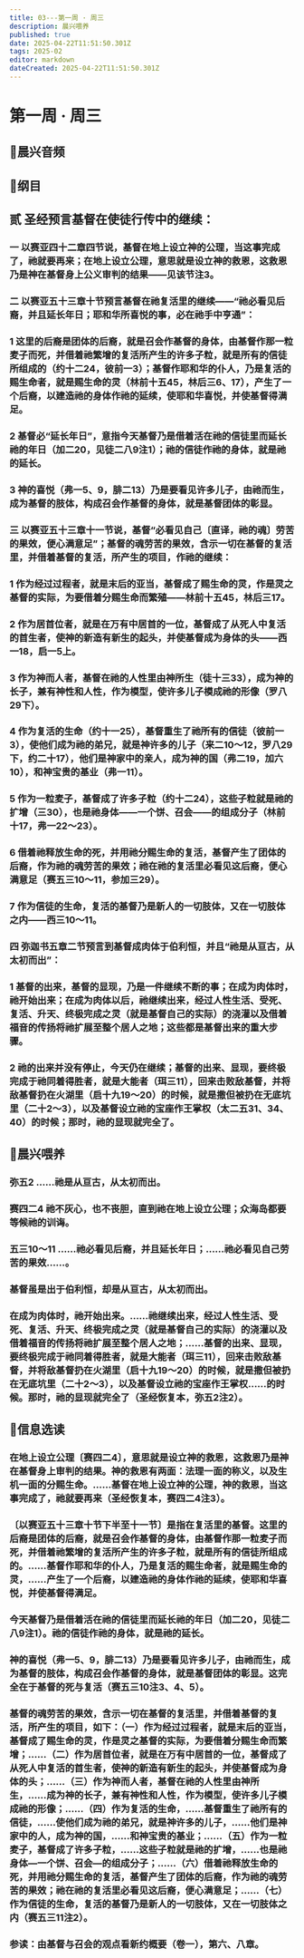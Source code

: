 ```yaml
---
title: 03---第一周 · 周三
description: 晨兴喂养
published: true
date: 2025-04-22T11:51:50.301Z
tags: 2025-02
editor: markdown
dateCreated: 2025-04-22T11:51:50.301Z
---
```


# 第一周 · 周三
## 🎵晨兴音频

## 📖纲目

## **贰   圣经预言基督在使徒行传中的继续：**

### **一   以赛亚四十二章四节说，基督在地上设立神的公理，当这事完成了，祂就要再来；在地上设立公理，意思就是设立神的救恩，这救恩乃是神在基督身上公义审判的结果——见该节注3。**

### **二   以赛亚五十三章十节预言基督在祂复活里的继续——“祂必看见后裔，并且延长年日；耶和华所喜悦的事，必在祂手中亨通”：**

### **1   这里的后裔是团体的后裔，就是召会作基督的身体，由基督作那一粒麦子而死，并借着祂繁增的复活所产生的许多子粒，就是所有的信徒所组成的（约十二24，彼前一3）；基督作耶和华的仆人，乃是复活的赐生命者，就是赐生命的灵（林前十五45，林后三6、17），产生了一个后裔，以建造祂的身体作祂的延续，使耶和华喜悦，并使基督得满足。**

### **2   基督必“延长年日”，意指今天基督乃是借着活在祂的信徒里而延长祂的年日（加二20，见徒二八9注1）；祂的信徒作祂的身体，就是祂的延长。**

### **3   神的喜悦（弗一5、9，腓二13）乃是要看见许多儿子，由祂而生，成为基督的肢体，构成召会作基督的身体，就是基督团体的彰显。**

### **三   以赛亚五十三章十一节说，基督“必看见自己〔直译，祂的魂〕劳苦的果效，便心满意足”；基督的魂劳苦的果效，含示一切在基督的复活里，并借着基督的复活，所产生的项目，作祂的继续：**

### **1   作为经过过程者，就是末后的亚当，基督成了赐生命的灵，作是灵之基督的实际，为要借着分赐生命而繁殖——林前十五45，林后三17。**

### **2   作为居首位者，就是在万有中居首的一位，基督成了从死人中复活的首生者，使神的新造有新生的起头，并使基督成为身体的头——西一18，启一5上。**

### **3   作为神而人者，基督在祂的人性里由神所生（徒十三33），成为神的长子，兼有神性和人性，作为模型，使许多儿子模成祂的形像（罗八29下）。**

### **4   作为复活的生命（约十一25），基督重生了祂所有的信徒（彼前一3），使他们成为祂的弟兄，就是神许多的儿子（来二10～12，罗八29下，约二十17），他们是神家中的亲人，成为神的国（弗二19，加六10），和神宝贵的基业（弗一11）。**

### **5   作为一粒麦子，基督成了许多子粒（约十二24），这些子粒就是祂的扩增（三30），也是祂身体——一个饼、召会——的组成分子（林前十17，弗一22～23）。**

### **6   借着祂释放生命的死，并用祂分赐生命的复活，基督产生了团体的后裔，作为祂的魂劳苦的果效；祂在祂的复活里必看见这后裔，便心满意足（赛五三10～11，参加三29）。**

### **7   作为信徒的生命，复活的基督乃是新人的一切肢体，又在一切肢体之内——西三10～11。**

### **四   弥迦书五章二节预言到基督成肉体于伯利恒，并且“祂是从亘古，从太初而出”：**

### **1   基督的出来，基督的显现，乃是一件继续不断的事；在成为肉体时，祂开始出来；在成为肉体以后，祂继续出来，经过人性生活、受死、复活、升天、终极完成之灵（就是基督自己的实际）的浇灌以及借着福音的传扬将祂扩展至整个居人之地；这些都是基督出来的重大步骤。**

### **2   祂的出来并没有停止，今天仍在继续；基督的出来、显现，要终极完成于祂同着得胜者，就是大能者（珥三11），回来击败敌基督，并将敌基督扔在火湖里（启十九19～20）的时候，就是撒但被扔在无底坑里（二十2～3），以及基督设立祂的宝座作王掌权（太二五31、34、40）的时候；那时，祂的显现就完全了。**

## 📖晨兴喂养

### 弥五2    ……祂是从亘古，从太初而出。

### 赛四二4    祂不灰心，也不丧胆，直到祂在地上设立公理；众海岛都要等候祂的训诲。

### 五三10～11    ……祂必看见后裔，并且延长年日；……祂必看见自己劳苦的果效……。

### 基督虽是出于伯利恒，却是从亘古，从太初而出。

### 在成为肉体时，祂开始出来。……祂继续出来，经过人性生活、受死、复活、升天、终极完成之灵（就是基督自己的实际）的浇灌以及借着福音的传扬将祂扩展至整个居人之地；……基督的出来、显现，要终极完成于祂同着得胜者，就是大能者（珥三11），回来击败敌基督，并将敌基督扔在火湖里（启十九19～20）的时候，就是撒但被扔在无底坑里（二十2～3），以及基督设立祂的宝座作王掌权……的时候。那时，祂的显现就完全了（圣经恢复本，弥五2注2）。

## 📖信息选读

### 在地上设立公理〔赛四二4〕，意思就是设立神的救恩，这救恩乃是神在基督身上审判的结果。神的救恩有两面：法理一面的称义，以及生机一面的分赐生命。……基督在地上设立神的公理，神的救恩，当这事完成了，祂就要再来（圣经恢复本，赛四二4注3）。

### 〔以赛亚五十三章十节下半至十一节〕是指在复活里的基督。这里的后裔是团体的后裔，就是召会作基督的身体，由基督作那一粒麦子而死，并借着祂繁增的复活所产生的许多子粒，就是所有的信徒所组成的。……基督作耶和华的仆人，乃是复活的赐生命者，就是赐生命的灵，……产生了一个后裔，以建造祂的身体作祂的延续，使耶和华喜悦，并使基督得满足。

### 今天基督乃是借着活在祂的信徒里而延长祂的年日（加二20，见徒二八9注1）。祂的信徒作祂的身体，就是祂的延长。

### 神的喜悦（弗一5、9，腓二13）乃是要看见许多儿子，由祂而生，成为基督的肢体，构成召会作基督的身体，就是基督团体的彰显。这完全在于基督的死与复活（赛五三10注3、4、5）。

### 基督的魂劳苦的果效，含示一切在基督的复活里，并借着基督的复活，所产生的项目，如下：（一）作为经过过程者，就是末后的亚当，基督成了赐生命的灵，作是灵之基督的实际，为要借着分赐生命而繁增；……（二）作为居首位者，就是在万有中居首的一位，基督成了从死人中复活的首生者，使神的新造有新生的起头，并使基督成为身体的头；……（三）作为神而人者，基督在祂的人性里由神所生，……成为神的长子，兼有神性和人性，作为模型，使许多儿子模成祂的形像；……（四）作为复活的生命，……基督重生了祂所有的信徒，……使他们成为祂的弟兄，就是神许多的儿子，……他们是神家中的人，成为神的国，……和神宝贵的基业；……（五）作为一粒麦子，基督成了许多子粒，……这些子粒就是祂的扩增，……也是祂身体—一个饼、召会—的组成分子；……（六）借着祂释放生命的死，并用祂分赐生命的复活，基督产生了团体的后裔，作为祂的魂劳苦的果效；祂在祂的复活里必看见这后裔，便心满意足；……（七）作为信徒的生命，复活的基督乃是新人的一切肢体，又在一切肢体之内（赛五三11注2）。

### 参读：由基督与召会的观点看新约概要（卷一），第六、八章。